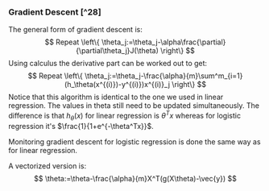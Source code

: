 ### Gradient Descent [^28]

The general form of gradient descent is:
$$
Repeat \left\{
\theta_j:=\theta_j-\alpha\frac{\partial}{\partial\theta_j}J(\theta)
\right\}
$$
Using calculus the derivative part can be worked out to get:
$$
Repeat \left\{
\theta_j:=\theta_j-\frac{\alpha}{m}\sum^m_{i=1}(h_\theta(x^{(i)})-y^{(i)})x^{(i)}_j
\right\}
$$
Notice that this algorithm is identical to the one we used in linear regression. The values in theta still need to be updated simultaneously. The difference is that $h_\theta(x)$ for linear regression is $\theta^Tx$ whereas for logistic regression it's $\frac{1}{1+e^{-\theta^Tx}}$.

Monitoring gradient descent for logistic regression is done the same way as for linear regression.

A vectorized version is:
$$
\theta:=\theta-\frac{\alpha}{m}X^T(g(X\theta)-\vec{y})
$$
